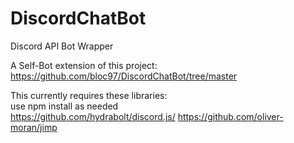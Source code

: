 # DiscordChatBot
Discord API Bot Wrapper

A Self-Bot extension of this project:  
https://github.com/bloc97/DiscordChatBot/tree/master

This currently requires these libraries:  
use npm install as needed  
https://github.com/hydrabolt/discord.js/
https://github.com/oliver-moran/jimp
